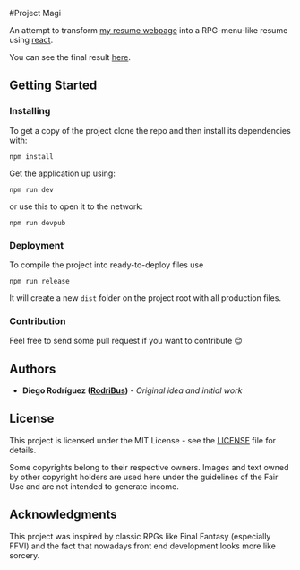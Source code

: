 #Project Magi

An attempt to transform [my resume webpage](http://rodribus.com) into a RPG-menu-like resume using [react](https://github.com/facebook/react).

You can see the final result [here](https://rodribus.github.io/ProjectMagi).

## Getting Started

### Installing

To get a copy of the project clone the repo and then install its dependencies with:

```
npm install
```

Get the application up using:
```
npm run dev
```
or use this to open it to the network:
```
npm run devpub
```

### Deployment

To compile the project into ready-to-deploy files use
```
npm run release
```
It will create a new `dist` folder on the project root with all production files.

### Contribution

Feel free to send some pull request if you want to contribute :blush:

## Authors

* **Diego Rodríguez ([RodriBus](https://github.com/RodriBus))** - *Original idea and initial work*

## License

This project is licensed under the MIT License - see the [LICENSE](LICENSE) file for details.

Some copyrights belong to their respective owners.
Images and text owned by other copyright holders are used here under the guidelines of the Fair Use and are not intended to generate income.

## Acknowledgments

This project was inspired by classic RPGs like Final Fantasy (especially FFVI) and the fact that nowadays front end development looks more like sorcery.
